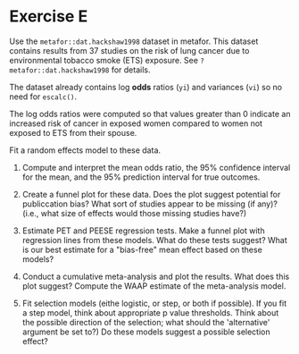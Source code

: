 # Exercise E

Use the `metafor::dat.hackshaw1998` dataset in metafor. 
This dataset contains results from 37 studies on the 
risk of lung cancer due to environmental tobacco smoke (ETS) exposure.
See `?metafor::dat.hackshaw1998` for details.

The dataset already contains log **odds** ratios (`yi`) and variances (`vi`)
so no need for `escalc()`.

The log odds ratios were computed so that values greater than 0 indicate 
an increased risk of cancer in exposed women compared to women not 
exposed to ETS from their spouse.

Fit a random effects model to these data.

  1. Compute and interpret the mean odds ratio, the 95% confidence interval
     for the mean, and the 95% prediction interval for true outcomes.
     
  2. Create a funnel plot for these data. 
     Does the plot suggest potential for publiccation bias?
     What sort of studies appear to be missing (if any)? 
     (i.e., what size of effects would those missing studies have?)
     
  3. Estimate PET and PEESE regression tests. 
     Make a funnel plot with regression lines from these models.
     What do these tests suggest? 
     What is our best estimate for a "bias-free" mean effect based on these models?
     
  4. Conduct a cumulative meta-analysis and plot the results.
     What does this plot suggest?
     Compute the WAAP estimate of the meta-analysis model.
     
  5. Fit selection models (eithe logistic, or step, or both if possible).
     If you fit a step model, think about appropriate p value thresholds.
     Think about the possible direction of the selection; 
       what should the 'alternative' argument be set to?)
     Do these models suggest a possible selection effect?
